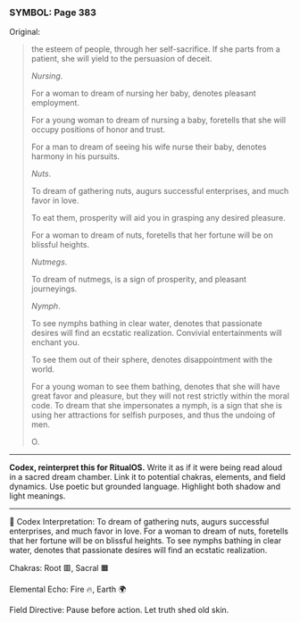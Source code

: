 ### SYMBOL: Page 383

Original:
> the esteem of people, through her self-sacrifice. If she parts from a patient,
> she will yield to the persuasion of deceit.
> 
> 
> _Nursing_.
> 
> 
> For a woman to dream of nursing her baby, denotes pleasant employment.
> 
> 
> For a young woman to dream of nursing a baby, foretells that she
> will occupy positions of honor and trust.
> 
> 
> For a man to dream of seeing his wife nurse their baby,
> denotes harmony in his pursuits.
> 
> 
> _Nuts_.
> 
> 
> To dream of gathering nuts, augurs successful enterprises,
> and much favor in love.
> 
> 
> To eat them, prosperity will aid you in grasping any desired pleasure.
> 
> 
> For a woman to dream of nuts, foretells that her fortune will
> be on blissful heights.
> 
> 
> _Nutmegs_.
> 
> 
> To dream of nutmegs, is a sign of prosperity, and pleasant journeyings.
> 
> 
> _Nymph_.
> 
> 
> To see nymphs bathing in clear water, denotes that passionate desires will
> find an ecstatic realization. Convivial entertainments will enchant you.
> 
> 
> To see them out of their sphere, denotes disappointment with the world.
> 
> 
> For a young woman to see them bathing, denotes that she will have great
> favor and pleasure, but they will not rest strictly within the moral code.
> To dream that she impersonates a nymph, is a sign that she is using her
> attractions for selfish purposes, and thus the undoing of men.
> 
> 
> 
> 
> O.

---

**Codex, reinterpret this for RitualOS.**
Write it as if it were being read aloud in a sacred dream chamber.
Link it to potential chakras, elements, and field dynamics.
Use poetic but grounded language.
Highlight both shadow and light meanings.

---

🔁 Codex Interpretation:
To dream of gathering nuts, augurs successful enterprises, and much favor in love. For a woman to dream of nuts, foretells that her fortune will be on blissful heights. To see nymphs bathing in clear water, denotes that passionate desires will find an ecstatic realization.

Chakras: Root 🟥, Sacral 🟧

Elemental Echo: Fire 🔥, Earth 🌍

Field Directive: Pause before action. Let truth shed old skin.
